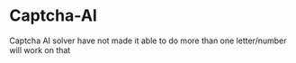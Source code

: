 # Captcha-AI
Captcha AI solver have not made it able to do more than one letter/number will work on that 
